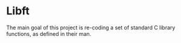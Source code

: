 # Libft
The main goal of this project is re-coding a set of standard C library functions, as defined in their man.
